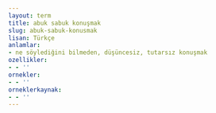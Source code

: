 ```yaml
---
layout: term
title: abuk sabuk konuşmak
slug: abuk-sabuk-konusmak
lisan: Türkçe
anlamlar:
- ne söylediğini bilmeden, düşüncesiz, tutarsız konuşmak
ozellikler:
- - ''
ornekler:
- - ''
orneklerkaynak:
- - ''
---
```

